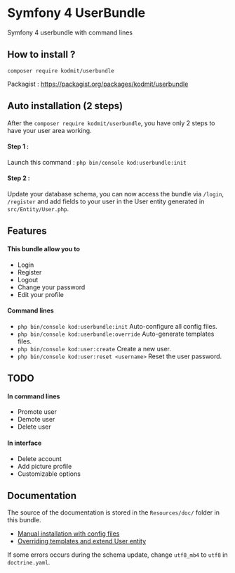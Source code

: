 # Symfony 4 UserBundle
Symfony 4 userbundle with command lines

## How to install ?
`composer require kodmit/userbundle`
  
 
Packagist : https://packagist.org/packages/kodmit/userbundle  

## Auto installation (2 steps)

After the `composer require kodmit/userbundle`, you have only 2 steps to have your user area working.

#### Step 1 :
Launch this command : `php bin/console kod:userbundle:init`

#### Step 2 :
Update your database schema, you can now access the bundle via `/login`, `/register` and add fields to your user in the User entity generated in `src/Entity/User.php`.
  
## Features
  
#### This bundle allow you to
- Login
- Register
- Logout
- Change your password
- Edit your profile

#### Command lines
- `php bin/console kod:userbundle:init` Auto-configure all config files.
- `php bin/console kod:userbundle:override` Auto-generate templates files.
- `php bin/console kod:user:create` Create a new user.
- `php bin/console kod:user:reset <username>` Reset the user password.
  
  
## TODO
#### In command lines 
- Promote user
- Demote user 
- Delete user
  
#### In interface 
- Delete account
- Add picture profile
- Customizable options

## Documentation

The source of the documentation is stored in the `Resources/doc/` folder in this bundle.

- <a href="https://github.com/Kodmit/sf4-userbundle/tree/master/Resources/doc/manual-installation.md">Manual installation with config files</a>
- <a href="https://github.com/Kodmit/sf4-userbundle/tree/master/Resources/doc/overriding.md">Overriding templates and extend User entity</a>

If some errors occurs during the schema update, change `utf8_mb4` to `utf8` in `doctrine.yaml`.

